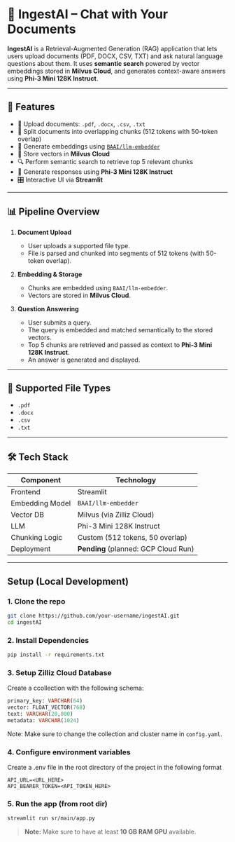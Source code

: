 # 🤖 IngestAI – Chat with Your Documents

**IngestAI** is a Retrieval-Augmented Generation (RAG) application that lets users upload documents (PDF, DOCX, CSV, TXT) and ask natural language questions about them. It uses **semantic search** powered by vector embeddings stored in **Milvus Cloud**, and generates context-aware answers using **Phi-3 Mini 128K Instruct**.

---

## 🧠 Features

- 📄 Upload documents: `.pdf`, `.docx`, `.csv`, `.txt`
- 🔗 Split documents into overlapping chunks (512 tokens with 50-token overlap)
- 🧬 Generate embeddings using [`BAAI/llm-embedder`](https://huggingface.co/BAAI/llm-embedder)
- 💾 Store vectors in **Milvus Cloud**
- 🔍 Perform semantic search to retrieve top 5 relevant chunks
- 🤖 Generate responses using **Phi-3 Mini 128K Instruct**
- 🎛️ Interactive UI via **Streamlit**

---

## 📊 Pipeline Overview

1. **Document Upload**
   - User uploads a supported file type.
   - File is parsed and chunked into segments of 512 tokens (with 50-token overlap).

2. **Embedding & Storage**
   - Chunks are embedded using `BAAI/llm-embedder`.
   - Vectors are stored in **Milvus Cloud**.

3. **Question Answering**
   - User submits a query.
   - The query is embedded and matched semantically to the stored vectors.
   - Top 5 chunks are retrieved and passed as context to **Phi-3 Mini 128K Instruct**.
   - An answer is generated and displayed.

---

## 📁 Supported File Types

- `.pdf`
- `.docx`
- `.csv`
- `.txt`

---

## 🛠️ Tech Stack

| Component        | Technology                      |
|------------------|----------------------------------|
| Frontend         | Streamlit                        |
| Embedding Model  | `BAAI/llm-embedder`              |
| Vector DB        | Milvus (via Zilliz Cloud)        |
| LLM              | Phi-3 Mini 128K Instruct         |
| Chunking Logic   | Custom (512 tokens, 50 overlap)  |
| Deployment       | **Pending** (planned: GCP Cloud Run) |

---

## Setup (Local Development)

### 1. Clone the repo

```bash
git clone https://github.com/your-username/ingestAI.git
cd ingestAI
```

### 2. Install Dependencies

```bash
pip install -r requirements.txt
```

### 3. Setup Zilliz Cloud Database
Create a ccollection with the following schema:
```sql
primary_key: VARCHAR(64)
vector: FLOAT_VECTOR(768)
text: VARCHAR(20,000)
metadata: VARCHAR(1024)
```
Note: Make sure to change the collection and cluster name in `config.yaml`.

### 4. Configure environment variables

Create a .env file in the root directory of the project in the following format
```env
API_URL=<URL_HERE>
API_BEARER_TOKEN=<API_TOKEN_HERE>
```

### 5. Run the app (from root dir)
```bash
streamlit run sr/main/app.py
```

> **Note:** Make sure to have at least **10 GB RAM GPU** available.
